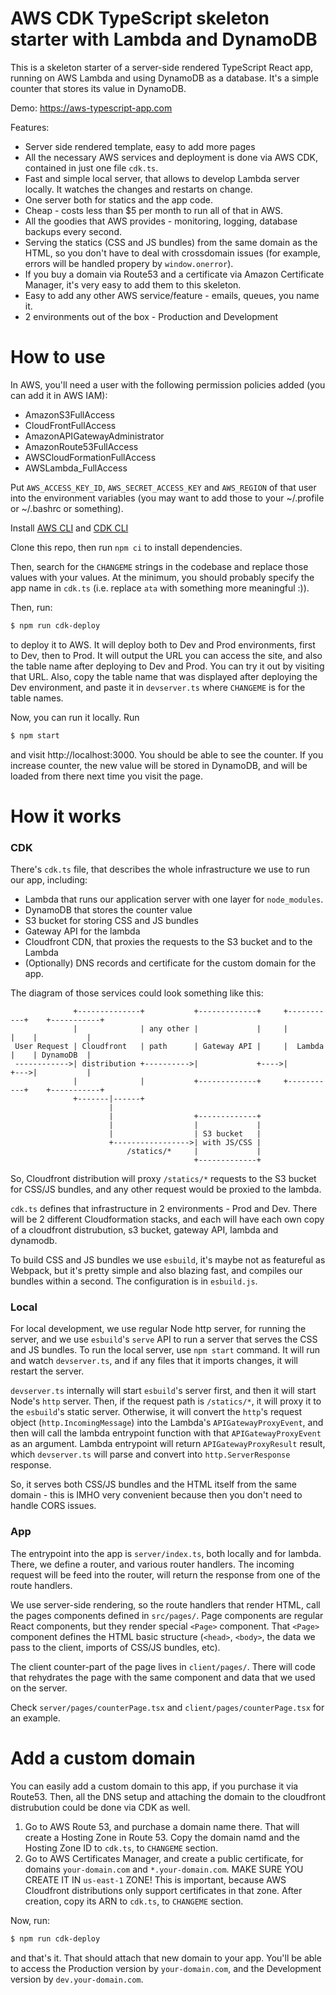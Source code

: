 # AWS CDK TypeScript skeleton starter with Lambda and DynamoDB

This is a skeleton starter of a server-side rendered TypeScript React app, running on AWS Lambda and using DynamoDB as a database. It's a simple counter that stores its value in DynamoDB.

Demo: https://aws-typescript-app.com

Features:

- Server side rendered template, easy to add more pages
- All the necessary AWS services and deployment is done via AWS CDK, contained in just one file `cdk.ts`.
- Fast and simple local server, that allows to develop Lambda server locally. It watches the changes and restarts on change.
- One server both for statics and the app code.
- Cheap - costs less than $5 per month to run all of that in AWS.
- All the goodies that AWS provides - monitoring, logging, database backups every second.
- Serving the statics (CSS and JS bundles) from the same domain as the HTML, so you don't have to deal with crossdomain issues (for example, errors will be handled propery by `window.onerror`).
- If you buy a domain via Route53 and a certificate via Amazon Certificate Manager, it's very easy to add them to this skeleton.
- Easy to add any other AWS service/feature - emails, queues, you name it.
- 2 environments out of the box - Production and Development

# How to use

In AWS, you'll need a user with the following permission policies added (you can add it in AWS IAM):

- AmazonS3FullAccess
- CloudFrontFullAccess
- AmazonAPIGatewayAdministrator
- AmazonRoute53FullAccess
- AWSCloudFormationFullAccess
- AWSLambda_FullAccess

Put `AWS_ACCESS_KEY_ID`, `AWS_SECRET_ACCESS_KEY` and `AWS_REGION` of that user into the environment variables (you may want to add those to your ~/.profile or ~/.bashrc or something).

Install [AWS CLI](https://docs.aws.amazon.com/cli/latest/userguide/install-cliv2.html) and [CDK CLI](https://docs.aws.amazon.com/cdk/latest/guide/getting_started.html#getting_started_install)

Clone this repo, then run `npm ci` to install dependencies.

Then, search for the `CHANGEME` strings in the codebase and replace those values with your values. At the minimum, you should probably specify the app name in `cdk.ts` (i.e. replace `ata` with something more meaningful :)).

Then, run:

```bash
$ npm run cdk-deploy
```

to deploy it to AWS. It will deploy both to Dev and Prod environments, first to Dev, then to Prod. It will output the URL you can access the site, and also the table name after deploying to Dev and Prod. You can try it out by visiting that URL. Also, copy the table name that was displayed after deploying the Dev environment, and paste it in `devserver.ts` where `CHANGEME` is for the table names.

Now, you can run it locally. Run

```bash
$ npm start
```

and visit http://localhost:3000. You should be able to see the counter. If you increase counter, the new value will be stored in DynamoDB, and will be loaded from there next time you visit the page.

# How it works

### CDK

There's `cdk.ts` file, that describes the whole infrastructure we use to run our app, including:

- Lambda that runs our application server with one layer for `node_modules`.
- DynamoDB that stores the counter value
- S3 bucket for storing CSS and JS bundles
- Gateway API for the lambda
- Cloudfront CDN, that proxies the requests to the S3 bucket and to the Lambda
- (Optionally) DNS records and certificate for the custom domain for the app.

The diagram of those services could look something like this:

```
              +--------------+           +-------------+     +-----------+    +-----------+
              |              | any other |             |     |           |    |           |
 User Request | Cloudfront   | path      | Gateway API |     |  Lambda   |    | DynamoDB  |
 ------------>| distribution +---------->|             +---->|           +--->|           |
              |              |           +-------------+     +-----------+    +-----------+
              +-------|------+
                      |
                      |                  +-------------+
                      |                  |             |
                      |                  | S3 bucket   |
                      +----------------->| with JS/CSS |
                          /statics/*     |             |
                                         +-------------+
```

So, Cloudfront distribution will proxy `/statics/*` requests to the S3 bucket for CSS/JS bundles, and any other request would be proxied to the lambda.

`cdk.ts` defines that infrastructure in 2 environments - Prod and Dev. There will be 2 different Cloudformation stacks, and each will have each own copy of a cloudfront distrubution, s3 bucket, gateway API, lambda and dynamodb.

To build CSS and JS bundles we use `esbuild`, it's maybe not as featureful as Webpack, but it's pretty simple and also blazing fast, and compiles our bundles within a second. The configuration is in `esbuild.js`.

### Local

For local development, we use regular Node http server, for running the server, and we use `esbuild`'s `serve` API to run a server that serves the CSS and JS bundles. To run the local server, use `npm start` command. It will run and watch `devserver.ts`, and if any files that it imports changes, it will restart the server.

`devserver.ts` internally will start `esbuild`'s server first, and then it will start Node's `http` server. Then, if the request path is `/statics/*`, it will proxy it to the `esbuild`'s static server. Otherwise, it will convert the `http`'s request object (`http.IncomingMessage`) into the Lambda's `APIGatewayProxyEvent`, and then will call the lambda entrypoint function with that `APIGatewayProxyEvent` as an argument. Lambda entrypoint will return `APIGatewayProxyResult` result, which `devserver.ts` will parse and convert into `http.ServerResponse` response.

So, it serves both CSS/JS bundles and the HTML itself from the same domain - this is IMHO very convenient because then you don't need to handle CORS issues.

### App

The entrypoint into the app is `server/index.ts`, both locally and for lambda. There, we define a router, and various router handlers. The incoming request will be feed into the router, will return the response from one of the route handlers.

We use server-side rendering, so the route handlers that render HTML, call the pages components defined in `src/pages/`. Page components are regular React components, but they render special `<Page>` component. That `<Page>` component defines the HTML basic structure (`<head>`, `<body>`, the data we pass to the client, imports of CSS/JS bundles, etc).

The client counter-part of the page lives in `client/pages/`. There will code that rehydrates the page with the same component and data that we used on the server.

Check `server/pages/counterPage.tsx` and `client/pages/counterPage.tsx` for an example.

# Add a custom domain

You can easily add a custom domain to this app, if you purchase it via Route53. Then, all the DNS setup and attaching the domain to the cloudfront distrubution could be done via CDK as well.

1. Go to AWS Route 53, and purchase a domain name there. That will create a Hosting Zone in Route 53. Copy the domain namd and the Hosting Zone ID to `cdk.ts`, to `CHANGEME` section.
2. Go to AWS Certificates Manager, and create a public certificate, for domains `your-domain.com` and `*.your-domain.com`. MAKE SURE YOU CREATE IT IN `us-east-1` ZONE! This is important, because AWS Cloudfront distributions only support certificates in that zone. After creation, copy its ARN to `cdk.ts`, to `CHANGEME` section.

Now, run:

```bash
$ npm run cdk-deploy
```

and that's it. That should attach that new domain to your app. You'll be able to access the Production version by `your-domain.com`, and the Development version by `dev.your-domain.com`.
